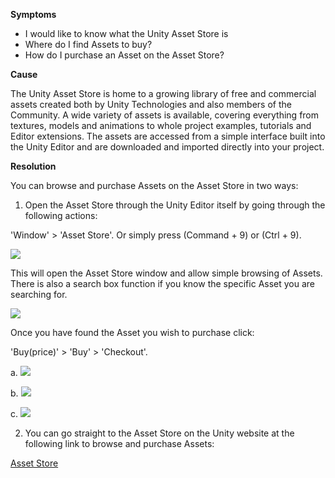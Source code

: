 
        

<span class="wysiwyg-underline">**Symptoms** </span>

*   I would like to know what the Unity Asset Store is
*   Where do I find Assets to buy?
*   How do I purchase an Asset on the Asset Store?

<span class="wysiwyg-underline">**Cause** </span>

The Unity <span class="doc-keyword">Asset Store</span> is home to a growing library of free and commercial assets created both by Unity Technologies and also members of the Community. A wide variety of assets is available, covering everything from textures, models and animations to whole project examples, tutorials and Editor extensions. The assets are accessed from a simple interface built into the Unity Editor and are downloaded and imported directly into your project.

<span class="wysiwyg-underline">**Resolution** </span>

You can browse and purchase Assets on the Asset Store in two ways:

1. Open the Asset Store through the Unity Editor itself by going through the following actions:

'Window' > 'Asset Store'. Or simply press (Command + 9) or (Ctrl + 9).

![](/hc/en-us/article_attachments/203853993/Screen_Shot_2016-04-27_at_15.34.16.png)

This will open the Asset Store window and allow simple browsing of Assets. There is also a search box function if you know the specific Asset you are searching for.

![](/hc/en-us/article_attachments/203638986/Screen_Shot_2016-04-27_at_15.08.57.png)

Once you have found the Asset you wish to purchase click:

'Buy(price)' > 'Buy' > 'Checkout'.

a. ![](/hc/en-us/article_attachments/203853713/Screen_Shot_2016-04-27_at_15.16.42.png)

b. ![](/hc/en-us/article_attachments/203853723/Screen_Shot_2016-04-27_at_15.16.58.png)

c. ![](/hc/en-us/article_attachments/203639066/Screen_Shot_2016-04-27_at_15.17.28.png)

2. You can go straight to the Asset Store on the Unity website at the following link to browse and purchase Assets:

[Asset Store](/hc/admin/articles/210142503-What-is-the-Unity-Asset-Store-and-how-do-I-purchase-Assets-/Asset%20Store)

      